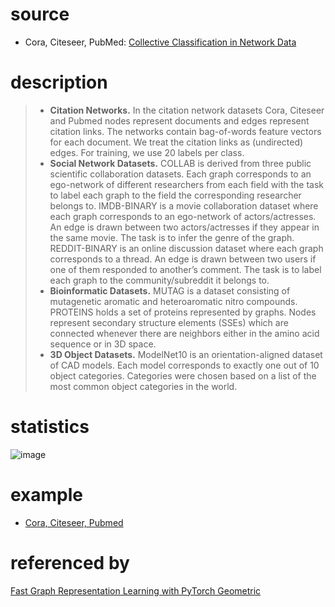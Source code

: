 # source
* Cora, Citeseer, PubMed: [Collective Classification in Network Data](https://xueshu.baidu.com/usercenter/paper/show?paperid=11a790b0c5ea7aba0f952d8d958f2245&site=xueshu_se)
# description
>* **Citation Networks.** In the citation network datasets Cora, Citeseer and Pubmed nodes represent
documents and edges represent citation links. The networks contain bag-of-words feature vectors for
each document. We treat the citation links as (undirected) edges. For training, we use 20 labels per
class.
>* **Social Network Datasets.** COLLAB is derived from three public scientific collaboration datasets.
Each graph corresponds to an ego-network of different researchers from each field with the task to
label each graph to the field the corresponding researcher belongs to. IMDB-BINARY is a movie
collaboration dataset where each graph corresponds to an ego-network of actors/actresses. An edge
is drawn between two actors/actresses if they appear in the same movie. The task is to infer the genre
of the graph. REDDIT-BINARY is an online discussion dataset where each graph corresponds to a
thread. An edge is drawn between two users if one of them responded to another’s comment. The
task is to label each graph to the community/subreddit it belongs to.
>* **Bioinformatic Datasets.** MUTAG is a dataset consisting of mutagenetic aromatic and heteroaromatic nitro compounds. PROTEINS holds a set of proteins represented by graphs. Nodes represent
secondary structure elements (SSEs) which are connected whenever there are neighbors either in the
amino acid sequence or in 3D space.
>* **3D Object Datasets.** ModelNet10 is an orientation-aligned dataset of CAD models. Each model
corresponds to exactly one out of 10 object categories. Categories were chosen based on a list of the
most common object categories in the world.
# statistics
![image](https://user-images.githubusercontent.com/51369075/97122626-3e09de00-1762-11eb-9b28-fa8b30b09a74.png)
# example
* [Cora, Citeseer, Pubmed](https://blog.csdn.net/qwezhaohaihong/article/details/106037641?utm_medium=distribute.pc_aggpage_search_result.none-task-blog-2~all~first_rank_v2~rank_v25-1-106037641.nonecase&utm_term=citeseer%E6%95%B0%E6%8D%AE%E9%9B%86%E6%8F%8F%E8%BF%B0&spm=1000.2123.3001.4430)
# referenced by
[Fast Graph Representation Learning with PyTorch Geometric](https://arxiv.org/pdf/1903.02428v3.pdf)

